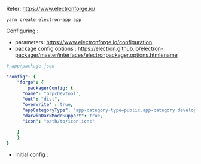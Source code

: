 

Refer: https://www.electronforge.io/



```
yarn create electron-app app

```



Configuring : 

- parameters: https://www.electronforge.io/configuration
- package config options : https://electron.github.io/electron-packager/master/interfaces/electronpackager.options.html#name

```yaml
# app/package.json

"config": {
	"forge": {
		packagerConfig: { 
      "name": "GrpcDevtool",
      "out": "dist",
      "overwrite" : true,
      "appCategoryType": "app-category-type=public.app-category.developer-tools", 
      "darwinDarkModeSupport": true,
      "icon": "path/to/icon.icns"

    }
	}
}


```

- Initial config : 